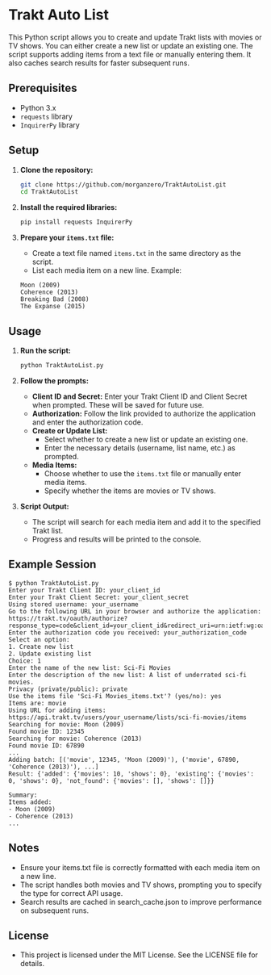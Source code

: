 # Trakt Auto List

This Python script allows you to create and update Trakt lists with movies or TV shows. You can either create a new list or update an existing one. The script supports adding items from a text file or manually entering them. It also caches search results for faster subsequent runs.

## Prerequisites

- Python 3.x
- `requests` library
- `InquirerPy` library

## Setup

1. **Clone the repository:**

    ```bash
    git clone https://github.com/morganzero/TraktAutoList.git
    cd TraktAutoList
    ```

2. **Install the required libraries:**

    ```bash
    pip install requests InquirerPy
    ```

3. **Prepare your `items.txt` file:**

    - Create a text file named `items.txt` in the same directory as the script.
    - List each media item on a new line. Example:

    ```
    Moon (2009)
    Coherence (2013)
    Breaking Bad (2008)
    The Expanse (2015)
    ```

## Usage

1. **Run the script:**

    ```bash
    python TraktAutoList.py
    ```

2. **Follow the prompts:**

    - **Client ID and Secret:** Enter your Trakt Client ID and Client Secret when prompted. These will be saved for future use.
    - **Authorization:** Follow the link provided to authorize the application and enter the authorization code.
    - **Create or Update List:**
        - Select whether to create a new list or update an existing one.
        - Enter the necessary details (username, list name, etc.) as prompted.
    - **Media Items:**
        - Choose whether to use the `items.txt` file or manually enter media items.
        - Specify whether the items are movies or TV shows.

3. **Script Output:**
    - The script will search for each media item and add it to the specified Trakt list.
    - Progress and results will be printed to the console.

## Example Session

```plaintext
$ python TraktAutoList.py
Enter your Trakt Client ID: your_client_id
Enter your Trakt Client Secret: your_client_secret
Using stored username: your_username
Go to the following URL in your browser and authorize the application:
https://trakt.tv/oauth/authorize?response_type=code&client_id=your_client_id&redirect_uri=urn:ietf:wg:oauth:2.0:oob
Enter the authorization code you received: your_authorization_code
Select an option:
1. Create new list
2. Update existing list
Choice: 1
Enter the name of the new list: Sci-Fi Movies
Enter the description of the new list: A list of underrated sci-fi movies.
Privacy (private/public): private
Use the items file 'Sci-Fi Movies_items.txt'? (yes/no): yes
Items are: movie
Using URL for adding items: https://api.trakt.tv/users/your_username/lists/sci-fi-movies/items
Searching for movie: Moon (2009)
Found movie ID: 12345
Searching for movie: Coherence (2013)
Found movie ID: 67890
...
Adding batch: [('movie', 12345, 'Moon (2009)'), ('movie', 67890, 'Coherence (2013)'), ...]
Result: {'added': {'movies': 10, 'shows': 0}, 'existing': {'movies': 0, 'shows': 0}, 'not_found': {'movies': [], 'shows': []}}

Summary:
Items added:
- Moon (2009)
- Coherence (2013)
...
```
## Notes
- Ensure your items.txt file is correctly formatted with each media item on a new line.
- The script handles both movies and TV shows, prompting you to specify the type for correct API usage.
- Search results are cached in search_cache.json to improve performance on subsequent runs.

## License
- This project is licensed under the MIT License. See the LICENSE file for details.
